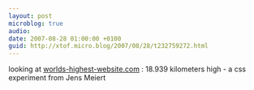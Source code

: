 ```yaml
---
layout: post
microblog: true
audio: 
date: 2007-08-28 01:00:00 +0100
guid: http://xtof.micro.blog/2007/08/28/t232759272.html
---
```

looking at [worlds-highest-website.com](http://worlds-highest-website.com/) : 18.939 kilometers high - a css experiment from Jens Meiert
